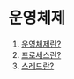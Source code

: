 # 운영체제

1. [운영체제란?](https://velog.io/@slg1119/운영체제란)
2. [프로세스란?](https://velog.io/@slg1119/프로세스란)
3. [스레드란?](https://velog.io/@slg1119/스레드란)
